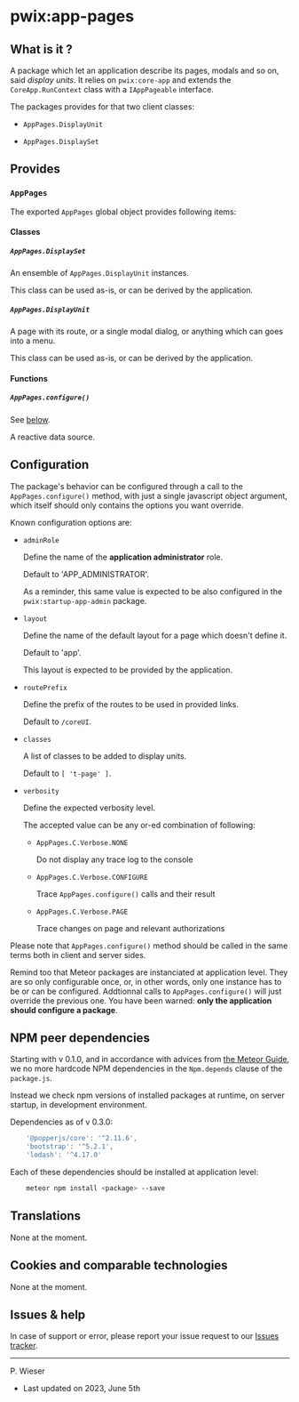# pwix:app-pages

## What is it ?

A package which let an application describe its pages, modals and so on, said _display units_. It relies on `pwix:core-app` and extends the `CoreApp.RunContext` class with a `IAppPageable` interface.

The packages provides for that two client classes:

- `AppPages.DisplayUnit`

- `AppPages.DisplaySet`

## Provides

### `AppPages`

The exported `AppPages` global object provides following items:

#### Classes

##### `AppPages.DisplaySet`

An ensemble of `AppPages.DisplayUnit` instances.

This class can be used as-is, or can be derived by the application.

##### `AppPages.DisplayUnit`

A page with its route, or a single modal dialog, or anything which can goes into a menu.

This class can be used as-is, or can be derived by the application.

#### Functions

##### `AppPages.configure()`

See [below](#configuration).

A reactive data source.

## Configuration

The package's behavior can be configured through a call to the `AppPages.configure()` method, with just a single javascript object argument, which itself should only contains the options you want override.

Known configuration options are:

- `adminRole`

    Define the name of the **application administrator** role.

    Default to 'APP_ADMINISTRATOR'.

    As a reminder, this same value is expected to be also configured in the `pwix:startup-app-admin` package.

- `layout`

    Define the name of the default layout for a page which doesn't define it.

    Default to 'app'.

    This layout is expected to be provided by the application.

- `routePrefix`

    Define the prefix of the routes to be used in provided links.

    Default to `/coreUI`.

- `classes`

    A list of classes to be added to display units.

    Default to `[ 't-page' ]`.

- `verbosity`

    Define the expected verbosity level.

    The accepted value can be any or-ed combination of following:

    - `AppPages.C.Verbose.NONE`

        Do not display any trace log to the console

    - `AppPages.C.Verbose.CONFIGURE`

        Trace `AppPages.configure()` calls and their result

    - `AppPages.C.Verbose.PAGE`

        Trace changes on page and relevant authorizations

Please note that `AppPages.configure()` method should be called in the same terms both in client and server sides.

Remind too that Meteor packages are instanciated at application level. They are so only configurable once, or, in other words, only one instance has to be or can be configured. Addtionnal calls to `AppPages.configure()` will just override the previous one. You have been warned: **only the application should configure a package**.

## NPM peer dependencies

Starting with v 0.1.0, and in accordance with advices from [the Meteor Guide](https://guide.meteor.com/writing-atmosphere-packages.html#peer-npm-dependencies), we no more hardcode NPM dependencies in the `Npm.depends` clause of the `package.js`.

Instead we check npm versions of installed packages at runtime, on server startup, in development environment.

Dependencies as of v 0.3.0:

```js
    '@popperjs/core': '^2.11.6',
    'bootstrap': '^5.2.1',
    'lodash': '^4.17.0'
```

Each of these dependencies should be installed at application level:

```sh
    meteor npm install <package> --save
```

## Translations

None at the moment.

## Cookies and comparable technologies

None at the moment.

## Issues & help

In case of support or error, please report your issue request to our [Issues tracker](https://github.com/trychlos/pwix-app-pages/issues).

---
P. Wieser
- Last updated on 2023, June 5th
